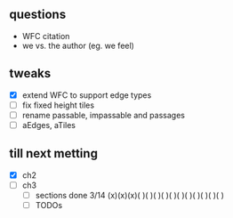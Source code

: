 ## questions
- WFC citation
- we vs. the author (eg. we feel)
## tweaks

- [x] extend WFC to support edge types
- [ ] fix fixed height tiles
- [ ] rename passable, impassable and passages
- [ ] aEdges, aTiles
## till next metting
- [x] ch2
- [ ] ch3
    - [ ] sections done 3/14 (x)(x)(x)( )( )( )( )( )( )( )( )( )( )( )
    - [ ] TODOs
